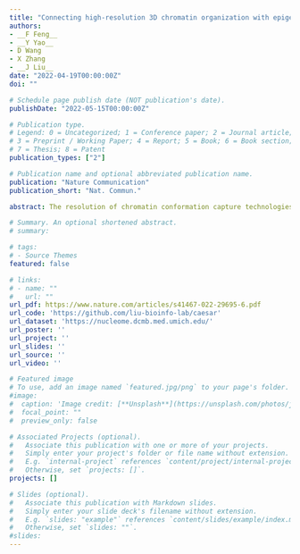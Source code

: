```yaml
---
title: "Connecting high-resolution 3D chromatin organization with epigenomics"
authors:
- __F Feng__
- __Y Yao__
- D Wang
- X Zhang
- __J Liu__
date: "2022-04-19T00:00:00Z"
doi: ""

# Schedule page publish date (NOT publication's date).
publishDate: "2022-05-15T00:00:00Z"

# Publication type.
# Legend: 0 = Uncategorized; 1 = Conference paper; 2 = Journal article;
# 3 = Preprint / Working Paper; 4 = Report; 5 = Book; 6 = Book section;
# 7 = Thesis; 8 = Patent
publication_types: ["2"]

# Publication name and optional abbreviated publication name.
publication: "Nature Communication"
publication_short: "Nat. Commun."

abstract: The resolution of chromatin conformation capture technologies keeps increasing, and the recent nucleosome resolution chromatin contact maps allow us to explore how fine-scale 3D chromatin organization is related to epigenomic states in human cells. Using publicly available Micro-C datasets, we develop a deep learning model, CAESAR, to learn a mapping function from epigenomic features to 3D chromatin organization. The model accurately predicts fine-scale structures, such as short-range chromatin loops and stripes, that Hi-C fails to detect. With existing epigenomic datasets from ENCODE and Roadmap Epigenomics Project, we successfully impute high-resolution 3D chromatin contact maps for 91 human tissues and cell lines. In the imputed high-resolution contact maps, we identify the spatial interactions between genes and their experimentally validated regulatory elements, demonstrating CAESAR’s potential in coupling transcriptional regulation with 3D chromatin organization at high resolution.

# Summary. An optional shortened abstract.
# summary: 

# tags:
# - Source Themes
featured: false

# links:
# - name: ""
#   url: ""
url_pdf: https://www.nature.com/articles/s41467-022-29695-6.pdf
url_code: 'https://github.com/liu-bioinfo-lab/caesar'
url_dataset: 'https://nucleome.dcmb.med.umich.edu/'
url_poster: ''
url_project: ''
url_slides: ''
url_source: ''
url_video: ''

# Featured image
# To use, add an image named `featured.jpg/png` to your page's folder. 
#image:
#  caption: 'Image credit: [**Unsplash**](https://unsplash.com/photos/jdD8gXaTZsc)'
#  focal_point: ""
#  preview_only: false

# Associated Projects (optional).
#   Associate this publication with one or more of your projects.
#   Simply enter your project's folder or file name without extension.
#   E.g. `internal-project` references `content/project/internal-project/index.md`.
#   Otherwise, set `projects: []`.
projects: []

# Slides (optional).
#   Associate this publication with Markdown slides.
#   Simply enter your slide deck's filename without extension.
#   E.g. `slides: "example"` references `content/slides/example/index.md`.
#   Otherwise, set `slides: ""`.
#slides: 
---
```

